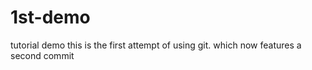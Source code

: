 # 1st-demo
tutorial demo 
this is the first attempt of using git. 
which now features a second commit 
